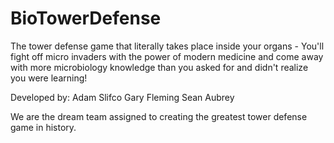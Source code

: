 # BioTowerDefense
The tower defense game that literally takes place inside your organs - You'll fight off micro invaders with the power of modern medicine and come away with more microbiology knowledge than you asked for and didn't realize you were learning!


Developed by:
Adam Slifco
Gary Fleming
Sean Aubrey

We are the dream team assigned to creating the greatest tower defense game in history.
